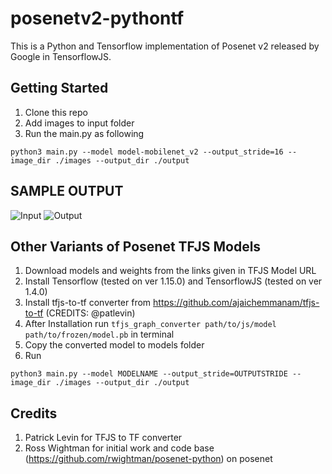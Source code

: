 # posenetv2-pythontf
This is a Python and Tensorflow implementation of Posenet v2 released by Google in TensorflowJS.

## Getting Started
1. Clone this repo
2. Add images to input folder
3. Run the main.py as following

```
python3 main.py --model model-mobilenet_v2 --output_stride=16 --image_dir ./images --output_dir ./output
```

## SAMPLE OUTPUT 
![Input](https://raw.githubusercontent.com/ajaichemmanam/posenetv2-pythontf/master/images/0002_c3s1_068642_02.jpg)
![Output](https://raw.githubusercontent.com/ajaichemmanam/posenetv2-pythontf/master/output/0002_c3s1_068642_02.jpg)

## Other Variants of Posenet TFJS Models
1. Download models and weights from the links given in TFJS Model URL
2. Install Tensorflow (tested on ver 1.15.0) and TensorflowJS (tested on ver 1.4.0)
3. Install tfjs-to-tf converter from https://github.com/ajaichemmanam/tfjs-to-tf (CREDITS: @patlevin)
4. After Installation run `tfjs_graph_converter path/to/js/model path/to/frozen/model.pb` in terminal
5. Copy the converted model to models folder 
6. Run

```
python3 main.py --model MODELNAME --output_stride=OUTPUTSTRIDE --image_dir ./images --output_dir ./output
```

## Credits
1. Patrick Levin for TFJS to TF converter
2. Ross Wightman for initial work and code base (https://github.com/rwightman/posenet-python) on posenet